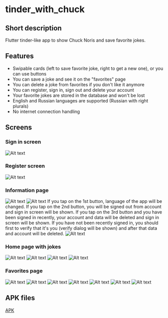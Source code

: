 # tinder_with_chuck
## Short description
Flutter tinder-like app to show Chuck Noris and save favorite jokes.
## Features
* Swipable cards (left to save favorite joke, right to get a new one), or you can use buttons
* You can save a joke and see it on the "favorites" page
* You can delete a joke from favorites if you don't like it anymore 
* You can register, sign in, sign out and delete your account 
* Your favorite jokes are stored in the database and won't be lost 
* English and Russian languages are supported (Russian with right plurals)
* No internet connection handling



## Screens 
### Sign in screen
![Alt text](/images/sign_in.png )

### Register screen 
![Alt text](/images/register.png )

### Information page
![Alt text](/images/info_page_en.png )
![Alt text](/images/info_page_ru.png )
If you tap on the 1st button, language of the app will be changed.
If you tap on the 2nd button, you will be signed out from account and sign in screen will be shown.
If you tap on the 3rd button and you have been signed in recently, your account and data will be deleted and sign in screen will be shown. If you have not been recently signed in, you should first to verify that it's you (verify dialog will be shown) and after that data and account will be deleted.
![Alt text](/images/verify_dialog.png )



### Home page with jokes 
![Alt text](/images/home_page_en.png )
![Alt text](/images/home_page_ru.png )
![Alt text](/images/home_no_inet_en.png )
![Alt text](/images/home_no_inet_ru.png )


### Favorites page
![Alt text](/images/empty_fav_en.png )
![Alt text](/images/empty_fav_ru.png )
![Alt text](/images/favorites_page_en.png )
![Alt text](/images/favorites_page_ru.png )
![Alt text](/images/favorites_page_ru2.png )
![Alt text](/images/fav_no_inet_en.png )
![Alt text](/images/fav_no_inet_ru.png )
## APK files
[APK](/apks)





